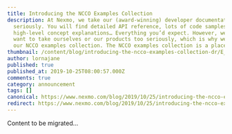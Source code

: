 ```yaml
---
title: Introducing the NCCO Examples Collection
description: At Nexmo, we take our (award-winning) developer documentation very
  seriously. You will find detailed API reference, lots of code samples,
  high-level concept explanations… Everything you’d expect. However, we don’t
  want to take ourselves or our products too seriously, which is why we shared
  our NCCO examples collection. The NCCO examples collection is a place for […]
thumbnail: /content/blog/introducing-the-ncco-examples-collection-dr/E_NCCO-Examples_1200x600.png
author: lornajane
published: true
published_at: 2019-10-25T08:00:57.000Z
comments: true
category: announcement
tags: []
canonical: https://www.nexmo.com/blog/2019/10/25/introducing-the-ncco-examples-collection-dr
redirect: https://www.nexmo.com/blog/2019/10/25/introducing-the-ncco-examples-collection-dr
---
```


Content to be migrated...
